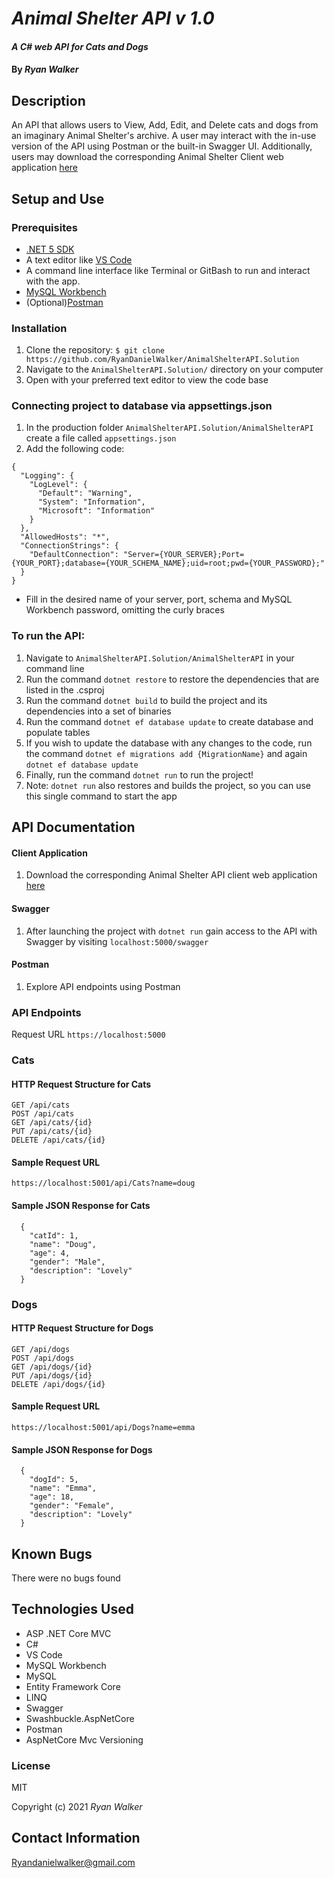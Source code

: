 # _Animal Shelter API v 1.0_

#### _A C# web API for Cats and Dogs_

#### By _Ryan Walker_

## Description
An API that allows users to View, Add, Edit, and Delete cats and dogs from an imaginary Animal Shelter's archive. A user may interact with the in-use version of the API using Postman or the built-in Swagger UI. Additionally, users may download the corresponding Animal Shelter Client web application [here](https://github.com/RyanDanielWalker/AnimalShelterClient.Solution)

## Setup and Use

### Prerequisites
* [.NET 5 SDK](https://dotnet.microsoft.com/download/dotnet/5.0)
* A text editor like [VS Code](https://code.visualstudio.com/)
* A command line interface like Terminal or GitBash to run and interact with the app.
* [MySQL Workbench](https://www.mysql.com/products/workbench/)
* (Optional)[Postman](https://www.postman.com/downloads/)

### Installation
1. Clone the repository: `$ git clone https://github.com/RyanDanielWalker/AnimalShelterAPI.Solution`
2. Navigate to the `AnimalShelterAPI.Solution/` directory on your computer
3. Open with your preferred text editor to view the code base

### Connecting project to database via appsettings.json
1. In the production folder `AnimalShelterAPI.Solution/AnimalShelterAPI` create a file called `appsettings.json`
2. Add the following code:

```
{
  "Logging": {
    "LogLevel": {
      "Default": "Warning",
      "System": "Information",
      "Microsoft": "Information"
    }
  },
  "AllowedHosts": "*",
  "ConnectionStrings": {
    "DefaultConnection": "Server={YOUR_SERVER};Port={YOUR_PORT};database={YOUR_SCHEMA_NAME};uid=root;pwd={YOUR_PASSWORD};"
  }
}
```

   * Fill in the desired name of your server, port, schema and MySQL Workbench password, omitting the curly braces

### To run the API:
1. Navigate to `AnimalShelterAPI.Solution/AnimalShelterAPI` in your command line
2. Run the command `dotnet restore` to restore the dependencies that are listed in the .csproj
3. Run the command `dotnet build` to build the project and its dependencies into a set of binaries
4. Run the command `dotnet ef database update` to create database and populate tables
5. If you wish to update the database with any changes to the code, run the command `dotnet ef migrations add {MigrationName}` and  again `dotnet ef database update`
6. Finally, run the command `dotnet run` to run the project!
7. Note: `dotnet run` also restores and builds the project, so you can use this single command to start the app

## API Documentation
#### Client Application
1. Download the corresponding Animal Shelter API client web application [here](https://github.com/RyanDanielWalker/AnimalShelterClient.Solution)
#### Swagger
1. After launching the project with `dotnet run` gain access to the API with Swagger by visiting `localhost:5000/swagger`
#### Postman
1. Explore API endpoints using Postman
### API Endpoints
Request URL `https://localhost:5000`
### Cats
#### HTTP Request Structure for Cats
```
GET /api/cats
POST /api/cats
GET /api/cats/{id}
PUT /api/cats/{id}
DELETE /api/cats/{id}
```
#### Sample Request URL
```
https://localhost:5001/api/Cats?name=doug
```
#### Sample JSON Response for Cats
```
  { 
    "catId": 1,
    "name": "Doug",
    "age": 4,
    "gender": "Male",
    "description": "Lovely"
  }
```
### Dogs
#### HTTP Request Structure for Dogs
```
GET /api/dogs
POST /api/dogs
GET /api/dogs/{id}
PUT /api/dogs/{id}
DELETE /api/dogs/{id}
```
#### Sample Request URL
```
https://localhost:5001/api/Dogs?name=emma
```
#### Sample JSON Response for Dogs
```
  {
    "dogId": 5,
    "name": "Emma",
    "age": 18,
    "gender": "Female",
    "description": "Lovely"
  }
```
## Known Bugs
There were no bugs found

## Technologies Used
* ASP .NET Core MVC
* C#
* VS Code
* MySQL Workbench
* MySQL
* Entity Framework Core
* LINQ
* Swagger
* Swashbuckle.AspNetCore 
* Postman
* AspNetCore Mvc Versioning

### License

MIT

Copyright (c) 2021 _Ryan Walker_

## Contact Information
[Ryandanielwalker@gmail.com](mailto:ryandanielwalker@gmail.com)















